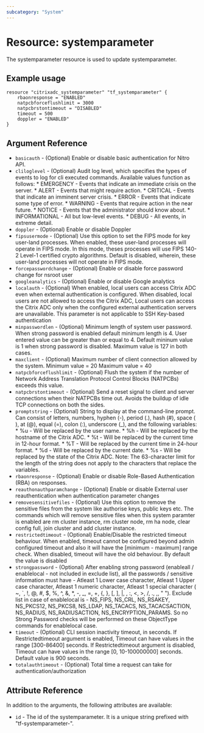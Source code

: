 ```yaml
---
subcategory: "System"
---
```


# Resource: systemparameter

The systemparameter resource is used to update systemparameter.


## Example usage

```hcl
resource "citrixadc_systemparameter" "tf_systemparameter" {
    rbaonresponse = "ENABLED"
    natpcbforceflushlimit = 3000
    natpcbrstontimeout = "DISABLED"
    timeout = 500
    doppler = "ENABLED"
}
```


## Argument Reference

* `basicauth` - (Optional) Enable or disable basic authentication for Nitro API.
* `cliloglevel` - (Optional) Audit log level, which specifies the types of events to log for cli executed commands. Available values function as follows: * EMERGENCY - Events that indicate an immediate crisis on the server. * ALERT - Events that might require action. * CRITICAL - Events that indicate an imminent server crisis. * ERROR - Events that indicate some type of error. * WARNING - Events that require action in the near future. * NOTICE - Events that the administrator should know about. * INFORMATIONAL - All but low-level events. * DEBUG - All events, in extreme detail.
* `doppler` - (Optional) Enable or disable Doppler
* `fipsusermode` - (Optional) Use this option to set the FIPS mode for key user-land processes. When enabled, these user-land processes will operate in FIPS mode. In this mode, theses processes will use FIPS 140-2 Level-1 certified crypto algorithms. Default is disabled, wherein, these user-land processes will not operate in FIPS mode.
* `forcepasswordchange` - (Optional) Enable or disable force password change for nsroot user
* `googleanalytics` - (Optional) Enable or disable Google analytics
* `localauth` - (Optional) When enabled, local users can access Citrix ADC even when external authentication is configured. When disabled, local users are not allowed to access the Citrix ADC, Local users can access the Citrix ADC only when the configured external authentication servers are unavailable. This parameter is not applicable to SSH Key-based authentication
* `minpasswordlen` - (Optional) Minimum length of system user password. When strong password is enabled default minimum length is 4. User entered value can be greater than or equal to 4. Default mininum value is 1 when strong password is disabled. Maximum value is 127 in both cases.
* `maxclient` - (Optional) Maximum number of client connection allowed by the system.  Minimum value = 20  Maximum value = 40
* `natpcbforceflushlimit` - (Optional) Flush the system if the number of Network Address Translation Protocol Control Blocks (NATPCBs) exceeds this value.
* `natpcbrstontimeout` - (Optional) Send a reset signal to client and server connections when their NATPCBs time out. Avoids the buildup of idle TCP connections on both the sides.
* `promptstring` - (Optional) String to display at the command-line prompt. Can consist of letters, numbers, hyphen (-), period (.), hash (#), space ( ), at (@), equal (=), colon (:), underscore (_), and the following variables:  * %u - Will be replaced by the user name. * %h - Will be replaced by the hostname of the Citrix ADC. * %t - Will be replaced by the current time in 12-hour format. * %T - Will be replaced by the current time in 24-hour format. * %d - Will be replaced by the current date. * %s - Will be replaced by the state of the Citrix ADC.  Note: The 63-character limit for the length of the string does not apply to the characters that replace the variables.
* `rbaonresponse` - (Optional) Enable or disable Role-Based Authentication (RBA) on responses.
* `reauthonauthparamchange` - (Optional) Enable or disable External user reauthentication when authentication parameter changes
* `removesensitivefiles` - (Optional) Use this option to remove the sensitive files from the system like authorise keys, public keys etc. The commands which will remove sensitive files when this system paramter is enabled are rm cluster instance, rm cluster node, rm ha node, clear config full, join cluster and add cluster instance.
* `restrictedtimeout` - (Optional) Enable/Disable the restricted timeout behaviour. When enabled, timeout cannot be configured beyond admin configured timeout  and also it will have the [minimum - maximum] range check. When disabled, timeout will have the old behaviour. By default the value is disabled
* `strongpassword` - (Optional) After enabling strong password (enableall / enablelocal - not included in exclude list), all the passwords / sensitive information must have - Atleast 1 Lower case character, Atleast 1 Upper case character, Atleast 1 numeric character, Atleast 1 special character ( ~, `, !, @, #, $, %, ^, &, *, -, _, =, +, {, }, [, ], |, \, :, <, >, /, ., ,, " "). Exclude list in case of enablelocal is - NS_FIPS, NS_CRL, NS_RSAKEY, NS_PKCS12, NS_PKCS8, NS_LDAP, NS_TACACS, NS_TACACSACTION, NS_RADIUS, NS_RADIUSACTION, NS_ENCRYPTION_PARAMS. So no Strong Password checks will be performed on these ObjectType commands for enablelocal case.
* `timeout` - (Optional) CLI session inactivity timeout, in seconds. If Restrictedtimeout argument is enabled, Timeout can have values in the range [300-86400] seconds. If Restrictedtimeout argument is disabled, Timeout can have values in the range [0, 10-100000000] seconds. Default value is 900 seconds.
* `totalauthtimeout` - (Optional) Total time a request can take for authentication/authorization


## Attribute Reference

In addition to the arguments, the following attributes are available:

* `id` - The id of the systemparameter. It is a unique string prefixed with "tf-systemparameter-".
